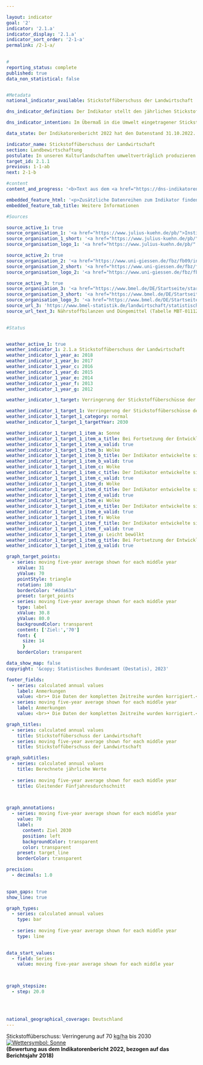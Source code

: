 ```yaml
---

layout: indicator    
goal: '2'    
indicator: '2.1.a'    
indicator_display: '2.1.a'    
indicator_sort_order: '2-1-a'    
permalink: /2-1-a/    
    

#
reporting_status: complete    
published: true    
data_non_statistical: false    


#Metadata    
national_indicator_available: Stickstoffüberschuss der Landwirtschaft    

dns_indicator_definition: Der Indikator stellt den jährlichen Stickstoffüberschuss für den Sektor Landwirtschaft, berechnet als Stickstoffzufuhr abzüglich Abfuhr von Stickstoff, in Kilogramm (<abbr title="Kilogramm" tabindex="0">kg</abbr>) je Hektar (<abbr title="Hektar" tabindex="0">ha</abbr>) und Jahr landwirtschaftlich genutzter Fläche dar.    

dns_indicator_intention: Im Übermaß in die Umwelt eingetragener Stickstoff führt zur Belastung von Grund- und Oberflächenwasser, zur Überversorgung von Binnengewässern, Meeren und Landökosystemen mit Nährstoffen (Eutrophierung), zur Entstehung von Treibhausgasen und versauernden Luftschadstoffen mit negativen Folgen für Klima, Artenvielfalt und Landschaftsqualität. Für den Zeitraum 2028&nbsp;bis 2032&nbsp;soll im Mittel eine Verringerung der Stickstoffüberschüsse der Gesamtbilanz für Deutschland auf 70&nbsp;Kilogramm je Hektar landwirtschaftlich genutzter Fläche pro Jahr erreicht werden.    

data_state: Der Indikatorenbericht 2022 hat den Datenstand 31.10.2022. Die Daten auf dieser Plattform werden regelmäßig aktualisiert, sodass online aktuellere Daten verfügbar sein können als im <a href="https://dns-indikatoren.de/publications_reports/">Indikatorenbericht 2022</a> veröffentlicht.    

indicator_name: Stickstoffüberschuss der Landwirtschaft    
section: Landbewirtschaftung    
postulate: In unseren Kulturlandschaften umweltverträglich produzieren    
target_id: 2.1.1    
previous: 1-1-ab    
next: 2-1-b    

#content     
content_and_progress: '<b>Text aus dem <a href="https://dns-indikatoren.de/publications_reports/">Indikatorenbericht 2022&nbsp;</a></b><br><br>Bei der Berechnung des Indikators werden Stickstoffzufuhren durch Düngemittel, aus biologischer Stickstofffixierung, durch atmosphärische Einträge, durch Saat- und Pflanzgut sowie durch Futtermittel berücksichtigt. Die Stickstoffabfuhr erfolgt über pflanzliche und tierische Marktprodukte. Der überschüssige Stickstoff kann in gasförmiger Form in die Atmosphäre entweichen, sich im Boden anreichern oder in Richtung Grundwasser verlagern. Dadurch kann es letztendlich auch zu einem Stickstoffeintrag in Flüsse oder andere Ökosysteme kommen. Der Stickstoffüberschuss der Landwirtschaft beeinflusst hierdurch direkt die Entwicklung der Indikatoren <a href="www.dnsTestEnvironment.github.io/dns-indicators/6-1-b">6.1.b</a> „Nitrat im Grundwasser“, <a href="www.dnsTestEnvironment.github.io/dns-indicators/14-1-a">14.1.a</a> „Stickstoffeintrag über die Zuflüsse in Nord- und Ostsee“ und <a href="www.dnsTestEnvironment.github.io/dns-indicators/15-2">15.2</a>&nbsp;„Eutrophierung der Ökosysteme“. Bei dem Indikator <a href="www.dnsTestEnvironment.github.io/dns-indicators/3-2-a">3.2.a</a> „Emissionen von Luftschadstoffen“ hat der Eintrag von Stickstoff aus der Landwirtschaft in die Atmosphäre Auswirkungen auf die Entstehung von Stickstoffdioxiden und Ammoniak.<br><br>Der Indikator wird vom Institut für Pflanzenbau und Bodenkunde des Julius Kühn-Instituts und dem Institut für Landschaftsökologie und Ressourcenmanagement der Universität Gießen berechnet. Im Jahr 2020&nbsp;waren Düngemittel mit 51,1&nbsp;% (86&nbsp;Kilogramm Stickstoff je Hektar) die wichtigste Komponente der Stickstoffzufuhr in der Gesamtbilanz. Daneben trugen Futtermittel mit 36,9&nbsp;% (62&nbsp;<abbr title="Kilogramm pro Hektar" tabindex="0">kg/ha</abbr>), die biologische Stickstofffixierung mit 8,2&nbsp;% (14&nbsp;<abbr title="Kilogramm pro Hektar" tabindex="0">kg/ha</abbr>) und die außerlandwirtschaftlichen Emissionen mit 1,9&nbsp;% (3&nbsp;<abbr title="Kilogramm pro Hektar" tabindex="0">kg/ha</abbr>) substantiell zur Stickstoffzufuhr bei.<br><br>Die Berechnung des Indikators basiert auf dem gleitenden Fünfjahresdurchschnitt, bei dem der Mittelwert aus Werten von fünf Berichtsjahren gebildet wird. Der gleitende Fünfjahresdurchschnitt gibt jeweils den Wert für das mittlere der fünf Berichtsjahre an. Hierdurch werden witterungs- und marktabhängige jährliche Schwankungen geglättet, die nicht von den landwirtschaftlichen Betrieben beeinflusst werden können. Der Indikator trifft keine Aussage zur regionalen Verteilung der Stickstoffüberschüsse.<br><br>Der gleitende Fünfjahresdurchschnitt des Stickstoffsaldos sank im Zeitraum von 1992&nbsp;bis 2018&nbsp;um 25,4&nbsp;% (von 116,6&nbsp;auf 87,0&nbsp;Kilogramm je Hektar und Jahr). Dabei sank der Stickstoffüberschuss zu Beginn der Zeitreihe bis zum Jahr 2010. Gründe hierfür waren vor allem der reduzierte Düngemitteleinsatz und abnehmende Tierbestände in den neuen Bundesländern.<br><br>Bis zum Jahr 2015&nbsp;stagnierten die Stickstoffüberschüsse. In diesem Zeitraum war ein leichter Rückgang beim Einsatz mineralischer Düngemittel und höheren Erntemengen aufgrund des technischen Fortschritts in der Pflanzenproduktion und &#8209;züchtung (effizientere Stickstoffdüngung, Sortenspektrum) zu verzeichnen. Gleichzeitig wurde der Anbauumfang ertragsstarker Kulturarten (Mais, Weizen) ausgeweitet, sowie die Futterverwertung bei den Nutztieren verbessert.<br><br>Seit dem Jahr 2015&nbsp;hat sich der Stickstoffüberschuss wieder nach unten bewegt und sank zuletzt deutlich um 4,9&nbsp;% im Jahr 2018. Inwieweit dieser positive Trend neben den extremen agrarklimatischen Bedingungen (Dürre 2018&nbsp;bis 2020) auch der novellierten Düngeverordnung 2017&nbsp;zugerechnet werden kann, ist derzeit noch unklar. Nur wenn sich der aktuelle Trend weiter verfestigt, welches sich in den nächsten Jahren zeigen wird, kann das Ziel einer Verringerung auf 70&nbsp;Kilogramm je Hektar erreicht werden.'    

embedded_feature_html: '<p>Zusätzliche Datenreihen zum Indikator finden Sie <a href="https://dnsTestEnvironment.github.io/dns-indicators/public/AddInfos/de/2_1_a.pdf" target="_blank" >hier</a>.</p><br><small>Hinweis: PDF-Dokumente können Sie sich (je nach Browsereinstellung) direkt in Ihrem Browser anzeigen lassen oder Sie laden das PDF-Dokument herunter und öffnen es mit einem PDF-Reader Ihrer Wahl. Eine Anleitung wie Sie für ausgewählte Browser die entsprechende Einstellung ändern können, finden Sie <a href="https://dns-indikatoren.de/guidance/">hier</a>.</small>'
embedded_feature_tab_title: Weitere Informationen    

#Sources    

source_active_1: true
source_organisation_1: '<a href="https://www.julius-kuehn.de/pb/">Institut für Pflanzenbau und Bodenkunde des Julius Kühn-Institut</a>'
source_organisation_1_short: '<a href="https://www.julius-kuehn.de/pb/" target="_blank">Institut für Pflanzenbau und Bodenkunde des Julius Kühn-Institut</a>'
source_organisation_logo_1: '<a href="https://www.julius-kuehn.de/pb/" target="_blank"><img src="www.dnsTestEnvironment.github.io/dns-indicators/public/OrgImgDe/jki.png" alt="Institut für Pflanzenbau und Bodenkunde des Julius Kühn-Institut" title=" Klicken Sie hier um zur Homepage der Organisation Institut für Pflanzenbau und Bodenkunde des Julius Kühn-Institut zu gelangen." style="height:60px; width:148px; border: transparent"/></a>'

source_active_2: true
source_organisation_2: '<a href="https://www.uni-giessen.de/fbz/fb09/institute/ilr">Institut für Landschaftsökologie und Ressourcenmanagement der Justus-Liebig-Universität Gießen</a>'
source_organisation_2_short: '<a href="https://www.uni-giessen.de/fbz/fb09/institute/ilr" target="_blank">Institut für Landschaftsökologie und Ressourcenmanagement der Justus-Liebig-Universität Gießen</a>'
source_organisation_logo_2: '<a href="https://www.uni-giessen.de/fbz/fb09/institute/ilr" target="_blank"><img src="www.dnsTestEnvironment.github.io/dns-indicators/public/OrgImgDe/ug.png" alt="Institut für Landschaftsökologie und Ressourcenmanagement der Justus-Liebig-Universität Gießen" title=" Klicken Sie hier um zur Homepage der Organisation Institut für Landschaftsökologie und Ressourcenmanagement der Justus-Liebig-Universität Gießen zu gelangen." style="height:60px; width:148px; border: transparent"/></a>'

source_active_3: true
source_organisation_3: '<a href="https://www.bmel.de/DE/Startseite/startseite_node.html">Bundesministerium für Ernährung und Landwirtschaft</a>'
source_organisation_3_short: '<a href="https://www.bmel.de/DE/Startseite/startseite_node.html" target="_blank">Bundesministerium für Ernährung und Landwirtschaft</a>'
source_organisation_logo_3: '<a href="https://www.bmel.de/DE/Startseite/startseite_node.html" target="_blank"><img src="www.dnsTestEnvironment.github.io/dns-indicators/public/OrgImgDe/bmel.png" alt="Bundesministerium für Ernährung und Landwirtschaft" title=" Klicken Sie hier um zur Homepage der Organisation Bundesministerium für Ernährung und Landwirtschaft zu gelangen." style="height:60px; width:148px; border: transparent"/></a>'
source_url_3: 'https://www.bmel-statistik.de/landwirtschaft/statistischer-monatsbericht-des-bmel-kapitel-a-landwirtschaft/'
source_url_text_3: Nährstoffbilanzen und Düngemittel (Tabelle MBT-0111260-0000)
    

#Status    


weather_active_1: true
weather_indicator_1: 2.1.a Stickstoffüberschuss der Landwirtschaft
weather_indicator_1_year_a: 2018
weather_indicator_1_year_b: 2017
weather_indicator_1_year_c: 2016
weather_indicator_1_year_d: 2015
weather_indicator_1_year_e: 2014
weather_indicator_1_year_f: 2013
weather_indicator_1_year_g: 2012

weather_indicator_1_target: Verringerung der Stickstoffüberschüsse der Gesamtbilanz für Deutschland auf 70&nbsp;Kilogramm je Hektar landwirtschaftlich genutzter Fläche im Jahresmittel 2028-2032

weather_indicator_1_target_1: Verringerung der Stickstoffüberschüsse der Gesamtbilanz für Deutschland auf 70&nbsp;Kilogramm je Hektar landwirtschaftlich genutzter Fläche im Jahresmittel 2028-2032
weather_indicator_1_target_1_category: normal
weather_indicator_1_target_1_targetYear: 2030

weather_indicator_1_target_1_item_a: Sonne
weather_indicator_1_target_1_item_a_title: Bei Fortsetzung der Entwicklung aus 2018 wäre der Zielwert erreicht oder um weniger als 5&nbsp;% der Differenz zwischen Zielwert und dem Wert aus 2018 verfehlt worden.
weather_indicator_1_target_1_item_a_valid: true
weather_indicator_1_target_1_item_b: Wolke
weather_indicator_1_target_1_item_b_title: Der Indikator entwickelte sich in 2017 zwar in die gewünschte Richtung auf das Ziel zu, bei Fortsetzung der Entwicklung wäre das Ziel im Zieljahr aber um mehr als 20 % der Differenz zwischen Zielwert und dem Wert aus 2017 verfehlt worden.
weather_indicator_1_target_1_item_b_valid: true
weather_indicator_1_target_1_item_c: Wolke
weather_indicator_1_target_1_item_c_title: Der Indikator entwickelte sich in 2016 zwar in die gewünschte Richtung auf das Ziel zu, bei Fortsetzung der Entwicklung wäre das Ziel im Zieljahr aber um mehr als 20 % der Differenz zwischen Zielwert und dem Wert aus 2016 verfehlt worden.
weather_indicator_1_target_1_item_c_valid: true
weather_indicator_1_target_1_item_d: Wolke
weather_indicator_1_target_1_item_d_title: Der Indikator entwickelte sich in 2015 zwar in die gewünschte Richtung auf das Ziel zu, bei Fortsetzung der Entwicklung wäre das Ziel im Zieljahr aber um mehr als 20 % der Differenz zwischen Zielwert und dem Wert aus 2015 verfehlt worden.
weather_indicator_1_target_1_item_d_valid: true
weather_indicator_1_target_1_item_e: Wolke
weather_indicator_1_target_1_item_e_title: Der Indikator entwickelte sich in 2014 zwar in die gewünschte Richtung auf das Ziel zu, bei Fortsetzung der Entwicklung wäre das Ziel im Zieljahr aber um mehr als 20 % der Differenz zwischen Zielwert und dem Wert aus 2014 verfehlt worden.
weather_indicator_1_target_1_item_e_valid: true
weather_indicator_1_target_1_item_f: Wolke
weather_indicator_1_target_1_item_f_title: Der Indikator entwickelte sich in 2013 zwar in die gewünschte Richtung auf das Ziel zu, bei Fortsetzung der Entwicklung wäre das Ziel im Zieljahr aber um mehr als 20 % der Differenz zwischen Zielwert und dem Wert aus 2013 verfehlt worden.
weather_indicator_1_target_1_item_f_valid: true
weather_indicator_1_target_1_item_g: Leicht bewölkt
weather_indicator_1_target_1_item_g_title: Bei Fortsetzung der Entwicklung von 2012 wäre das Ziel um mindestens 5&nbsp;%, aber maximal um 20&nbsp;% der Differenz zwischen Zielwert und dem Wert aus 2012 verfehlt worden.
weather_indicator_1_target_1_item_g_valid: true    

graph_target_points:
  - series: moving five-year average shown for each middle year
    xValue: 31
    yValue: 70
    pointStyle: triangle
    rotation: 180
    borderColor: "#dda63a"
    preset: target_points
  - series: moving five-year average shown for each middle year
    type: label
    xValue: 30.8
    yValue: 80.0
    backgroundColor: transparent
    content: ['Ziel:','70']
    font: {
      size: 14
      }
    borderColor: transparent    

data_show_map: false    
copyright: '&copy; Statistisches Bundesamt (Destatis), 2023'    

footer_fields:
  - series: calculated annual values
    label: Anmerkungen
    value: <br>• Die Daten der kompletten Zeitreihe wurden korrigiert.<br>• 1990&nbsp;zum Teil unsichere Datenbasis.<br>• 2020&nbsp;vorläufige Daten.
  - series: moving five-year average shown for each middle year
    label: Anmerkungen
    value: <br>• Die Daten der kompletten Zeitreihe wurden korrigiert.<br>• 1992&nbsp;zum Teil unsichere Datenbasis.<br>• 2018&nbsp;vorläufige Daten.    

graph_titles: 
  - series: calculated annual values
    title: Stickstoffüberschuss der Landwirtschaft
  - series: moving five-year average shown for each middle year
    title: Stickstoffüberschuss der Landwirtschaft    

graph_subtitles: 
  - series: calculated annual values
    title: Berechnete jährliche Werte
    
  - series: moving five-year average shown for each middle year
    title: Gleitender Fünfjahresdurchschnitt
        


graph_annotations:
  - series: moving five-year average shown for each middle year
    value: 70
    label:
      content: Ziel 2030
      position: left
      backgroundColor: transparent
      color: transparent
    preset: target_line
    borderColor: transparent    

precision: 
  - decimals: 1.0
        

span_gaps: true    
show_line: true    

graph_types: 
  - series: calculated annual values
    type: bar
    
  - series: moving five-year average shown for each middle year
    type: line
        

data_start_values: 
  - field: Series
    value: moving five-year average shown for each middle year    

    

graph_stepsize: 
  - step: 20.0
        

            

national_geographical_coverage: Deutschland        
---
```



<div>
  <div class="my-header">
    <label class="default">Stickstoffüberschuss: Verringerung auf 70&nbsp;<abbr title="Kilogramm pro Hektar" tabindex="0">kg/ha</abbr> bis 2030
      <a href="www.dnsTestEnvironment.github.io/dns-indicators/status"><img src="https://g205sdgs.github.io/sdg-indicators/public/Wettersymbole/Sonne.png" title="Bei Fortsetzung der Entwicklung aus 2018 wäre der Zielwert erreicht oder um weniger als 5&nbsp;% der Differenz zwischen Zielwert und dem Wert aus 2018 verfehlt worden." alt="Wettersymbol: Sonne"/>
      </a>
    </label>
  </div>
</div>
<div class="my-header-note">
  <label class="default"><b>(Bewertung aus dem Indikatorenbericht 2022, bezogen auf das Berichtsjahr 2018)
  </b></label>
</div>
